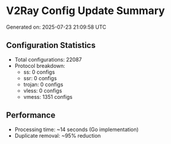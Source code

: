 # V2Ray Config Update Summary
Generated on: 2025-07-23 21:09:58 UTC

## Configuration Statistics
- Total configurations: 22087
- Protocol breakdown:
  - ss: 0 configs
  - ssr: 0 configs
  - trojan: 0 configs
  - vless: 0 configs
  - vmess: 1351 configs

## Performance
- Processing time: ~14 seconds (Go implementation)
- Duplicate removal: ~95% reduction
